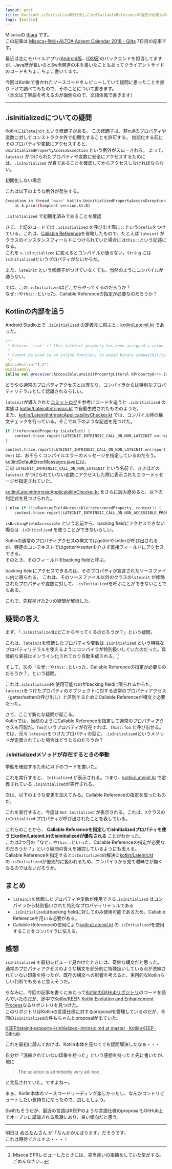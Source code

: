 ```yaml
---
layout: post
title: Kotlinの.isInitialized呼び出しになぜCallableReferenceの指定が必要なのか
tags: [kotlin]
---
```


Misocaの [thara](https://twitter.com/zetta1985) です。   
この記事は [Misoca+弥生+ALTOA Advent Calendar 2018 - Qiita](https://qiita.com/advent-calendar/2018/misoca-yayoi) 7日目の記事です。

最近は主にモバイルアプリ([Android版](https://play.google.com/store/apps/details?id=jp.misoca.misoca&hl=ja)、[iOS版](https://itunes.apple.com/jp/app/id1026534800))のバックエンドを担当してますが、Java歴が長いのとSwift関連の本を書いたこともあってクライアントサイドのコードもちょこちょこ書いてます。

今回はKotlinで書かれたソースコードをレビューしていて疑問に思ったことを掘り下げて調べてみたので、そのことについて書きます。   
（本文は丁寧語を考えるのが面倒なので、文語体風で書きます）

----

## .isInitializedについての疑問
Kotlinには`lateinit` という修飾子がある。
この修飾子は、非nullのプロパティや変数に対してコンストラクタ外で初期化することを許可する。
初期化する前にそのプロパティや変数にアクセスすると、`UninitializedPropertyAccessException` という例外がスローされる。
よって、`lateinit` がつけられたプロパティや変数に安全にアクセスするためには、`.isInitialized`  が真であることを確認してからアクセスしなければならない。

初期化しない場合

<script src="https://gist.github.com/thara/838f2ee3bcc166ff6bcea00860d38c49.js?file=0-lateinit-not-initialized.kt"></script>

これは以下のような例外が発生する。

```bash
Exception in thread "main" kotlin.UninitializedPropertyAccessException: lateinit property s has not been initialized
    at A.print(Simplest version.kt:8)
```

`.isInitialized` で初期化済みであることを確認

<script src="https://gist.github.com/thara/838f2ee3bcc166ff6bcea00860d38c49.js?file=1-lateinit-isInitialized.kt"></script>

さて、上記のコードでは `.isInitialized` を呼び出す際に`::`という`prefix`をつけている。これは、[Callable Reference](https://kotlinlang.org/docs/reference/reflection.html#callable-references)を省略したもので、たとえば `lateinit` がクラスのインスタンスフィールドにつけられていた場合には`this::`という記述になる。   
これを `s.isInitialized` に変えるとコンパイルが通らない。`String` には `isInitialized`というプロパティがないからだ。

<script src="https://gist.github.com/thara/838f2ee3bcc166ff6bcea00860d38c49.js?file=2-lateinit-unresolved-reference.kt"></script>

また、`lateinit` という修飾子がつけていなくても、当然のようにコンパイルが通らない。

<script src="https://gist.github.com/thara/838f2ee3bcc166ff6bcea00860d38c49.js?file=3-lateinit-only-be-called-on-a-lateinit-ref.kt"></script>

では、この`.isInitialized`はどこからやってくるのだろうか？   
なぜ`::`や`this::`といった、Callable Referenceの指定が必要なのだろうか？

## Kotlinの内部を追う
Android Studio上で `.isInitialized` の定義元に飛ぶと、[kotlin/Lateinit.kt](https://github.com/JetBrains/kotlin/blob/e21c235bbb839d273fd6b419d0b3527e573f5e4e/libraries/stdlib/src/kotlin/util/Lateinit.kt) であった。

```kotlin
/**
 * Returns `true` if this lateinit property has been assigned a value, and `false` otherwise.
 *
 * Cannot be used in an inline function, to avoid binary compatibility issues.
 */
@SinceKotlin("1.2")
@InlineOnly
inline val @receiver:AccessibleLateinitPropertyLiteral KProperty0<*>.isInitialized: Boolean
```

どうやら通常のプロパティアクセスとは異なり、コンパイラからは特別なプロパティリテラルとして認識されるらしい。

`lateinit`が導入された[コミットログ](https://github.com/JetBrains/kotlin/commit/c6263ac8e6cab87d18f92d77c401faf4b6cad431)を参考にコードを追うと `.isInitialized` の実態は [kotlin/LateinitIntrinsics.kt](https://github.com/JetBrains/kotlin/blob/2c4e023cba45b8dea65cd99d86373445eec35336/compiler/backend/src/org/jetbrains/kotlin/codegen/intrinsics/LateinitIntrinsics.kt) で自動生成されたもののようだ。   
また、[kotlin/LateinitIntrinsicApplicabilityChecker.kt](https://github.com/JetBrains/kotlin/blob/0e5544a4919a185f52b5e4294820d6ed45a45d6d/compiler/frontend/src/org/jetbrains/kotlin/resolve/calls/checkers/LateinitIntrinsicApplicabilityChecker.kt) では、コンパイル時の構文チェックを行っている。そこで以下のような記述を見つけた。

```kotlin
if (!referencedProperty.isLateInit) {
    context.trace.report(LATEINIT_INTRINSIC_CALL_ON_NON_LATEINIT.on(reportOn))
}
```

`context.trace.report(LATEINIT_INTRINSIC_CALL_ON_NON_LATEINIT.on(reportOn))` は、おそらくコンパイルエラーのメッセージを指定しているのだろう。[kotlin/DefaultErrorMessages.java](https://github.com/JetBrains/kotlin/blob/2182be82e64cb57c43d711d3696e21b2133ab285/compiler/frontend/src/org/jetbrains/kotlin/diagnostics/rendering/DefaultErrorMessages.java)には、   
この `LATEINIT_INTRINSIC_CALL_ON_NON_LATEINIT` という名前で、さきほどの `lateinit` がつけられていない変数にアクセスした際に表示されたエラーメッセージが指定されていた。

[kotlin/LateinitIntrinsicApplicabilityChecker.kt](https://github.com/JetBrains/kotlin/blob/0e5544a4919a185f52b5e4294820d6ed45a45d6d/compiler/frontend/src/org/jetbrains/kotlin/resolve/calls/checkers/LateinitIntrinsicApplicabilityChecker.kt) をさらに読み進めると、以下の判定式を見つけられた。
```swift
} else if (!isBackingFieldAccessible(referencedProperty, context)) {
    context.trace.report(LATEINIT_INTRINSIC_CALL_ON_NON_ACCESSIBLE_PROPERTY.on(reportOn, referencedProperty))
```

`isBackingFieldAccessible` という名前から、backing fieldにアクセスできない場合は `.isInitialized` を使うことができないらしい。

Kotlinの通常のプロパティアクセスの構文ではgetterやsetterが呼び出されるが、特定のコンテキストではgetterやsetterを介さず直接フィールドにアクセスできる。   
そのとき、そのフィールドをbacking fieldと呼ぶ。

backing fieldにアクセスできるのは、そのプロパティが宣言されたソースファイル内に限られる。
これは、そのソースファイル以外のクラスの`lateinit` が修飾されたプロパティや変数に対して、`.isInitialized`を呼ぶことができないことでもある。

これで、先程挙げた2つの疑問が解消した。

## 疑問の答え
まず、「`.isInitialized`はどこからやってくるのだろうか？」という疑問。

これは、`lateinit`を修飾したプロパティや変数は`.isInitialized` という特殊なプロパティリテラルを使えるようにコンパイラが特別扱いしていたのだった。具体的な実装はインライン化されており自動生成される。[^1]   

そして、次の「なぜ`::`や`this::`といった、Callable Referenceの指定が必要なのだろうか？」という疑問。

これは`.isInitialized`を使用可能なのがbacking fieldに限られるからだ。`lateinit`をつけたプロパティのオブジェクトに対する通常のプロパティアクセス（getter/setterの呼び出し）と区別するためにCallable Referenceが構文上必要だった。

さて、ここで新たな疑問が起こる。   
Kotlinでは、当然のようにCallable Referenceを指定して通常のプロパティアクセスも可能だ。`foo`というプロパティが存在すれば、`this::foo` と呼び出せる。   
では、元々 `lateinit`をつけたプロパティの型に、`.isInitialized`というメソッドが定義されていた場合はどうなるのだろうか？

### .isInitializedメソッドが存在するときの挙動

挙動を確認するために以下のコードを書いた。


<script src="https://gist.github.com/thara/838f2ee3bcc166ff6bcea00860d38c49.js?file=4-lateinit-duplicated-isInitialized.kt"></script>

これを実行すると、 `Initialized` が表示される。つまり、[kotlin/Lateinit.kt](https://github.com/JetBrains/kotlin/blob/e21c235bbb839d273fd6b419d0b3527e573f5e4e/libraries/stdlib/src/kotlin/util/Lateinit.kt) で定義されている `.isInitialized`が実行される。

次は、以下のような変更を加えてみる。Callable Referenceの指定を取ったものだ。

<script src="https://gist.github.com/thara/838f2ee3bcc166ff6bcea00860d38c49.js?file=4-lateinit-duplicated-isInitialized.diff"></script>

これを実行すると、今度は `Not initialized` が表示される。これは、`X`クラスの`isInitialized` プロパティが呼び出されたことを表している。

これらのことから、 **Callable Referenceを指定してisInitializedプロパティを使うとkotlin/Lateinit.ktのisInitializedが優先される** ことがわかった。   
これは2つ目の「なぜ`::`や`this::`といった、Callable Referenceの指定が必要なのだろうか？」という疑問の答えを補完しているようにも思える。  
Callable Referenceを指定すると`isInitialized`の解決に[kotlin/Lateinit.kt](https://github.com/JetBrains/kotlin/blob/e21c235bbb839d273fd6b419d0b3527e573f5e4e/libraries/stdlib/src/kotlin/util/Lateinit.kt) の`.isInitialized`が優先的に扱われるため、コンパイラから見て曖昧さが無くなるのではないだろうか。

## まとめ

- `lateinit`を修飾したプロパティや変数が使用できる`.isInitialized` はコンパイラから特別扱いされた特別なプロパティリテラルである
- `.isInitialized`はbacking fieldに対してのみ使用可能であるため、Callable Referenceを用いる必要がある。
- Callable Referenceの使用により[kotlin/Lateinit.kt](https://github.com/JetBrains/kotlin/blob/e21c235bbb839d273fd6b419d0b3527e573f5e4e/libraries/stdlib/src/kotlin/util/Lateinit.kt) の`.isInitialized`を使用することをコンパイラに伝える。

## 感想
`isInitialized` を最初レビューで見かけたときには、奇妙な構文だと思った。   
通常のプロパティアクセスのような構文を部分的に特殊扱いしている点が洗練されていない印象を持ったが、既存の構文への影響を考えると、実用的なKotlinらしい判断でもあると言えそうだ。

ちなみに、今回の記事を書くにあたって[KotlinのGitHubリポジトリ](https://github.com/JetBrains/kotlin)のコードを読んでいたのだが、途中で[Kotlin/KEEP: Kotlin Evolution and Enhancement Process](https://github.com/Kotlin/KEEP)なるリポジトリを見つけた。   
このリポジトリはKotlinの言語仕様に対するproposalを管理しているのだが、今回の`isInitialized`の件もちゃんとproposalが出ていた。

[KEEP/lateinit-property-isinitialized-intrinsic.md at master · Kotlin/KEEP · GitHub](https://github.com/Kotlin/KEEP/blob/master/proposals/lateinit-property-isinitialized-intrinsic.md)

これを最初に読んでおけば、Kotlin本体を見なくても疑問解決したなぁ・・・

自分が「洗練されていない印象を持った」という感想を持ったと先に書いたが、 現に

> The solution is admittedly very ad-hoc.

と言及されていた。ですよねー。

まぁ、Kotlin本体のソースコードリーディング楽しかったし、なんかコントリビュートしたい気持ちになったので、良しとしよう。

Swiftもそうだが、最近の言語はKEEPのような言語仕様のproposalもGitHub上でオープンに議論される風潮にあり、良い傾向だと思う。

----


明日は [めろたん](https://qiita.com/merotan)さん が「なんかがんばります」だそうです。   
これは期待できますよ・・・！

[^1]: MisocaでPRレビューしたときには、見当違いの指摘をしていた気がする。ごめんなさい…
